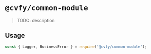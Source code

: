 # `@cvfy/common-module`

> TODO: description

## Usage

```js
const { Logger, BusinessError } = require('@cvfy/common-module');
```
